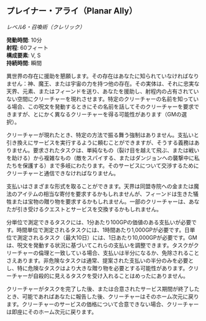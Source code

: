 ## プレイナー・アライ（Planar Ally）
*レベル6・召喚術（クレリック）*

**発動時間**: 10分  
**射程**: 60フィート  
**構成要素**: V, S  
**持続時間**: 瞬間

異世界の存在に援助を懇願します。その存在はあなたに知られていなければなりません：神、魔王、または宇宙の力を持つ他の存在。その実体は、それに忠実な天界、元素、またはフィーンドを送り、あなたを援助し、射程内の占有されていない空間にクリーチャーを現れさせます。特定のクリーチャーの名前を知っている場合、この呪文を発動するときにその名前を話してそのクリーチャーを要求できますが、とにかく異なるクリーチャーを得る可能性があります（GMの選択）。

クリーチャーが現れたとき、特定の方法で振る舞う強制はありません。支払いと引き換えにサービスを実行するように頼むことができますが、そうする義務はありません。要求されたタスクは、単純なもの（裂け目を越えて飛ぶ、または戦いを助ける）から複雑なもの（敵をスパイする、またはダンジョンへの襲撃中に私たちを保護する）まで多岐にわたります。そのサービスについて交渉するためにクリーチャーと通信できなければなりません。

支払いはさまざまな形式を取ることができます。天界は同盟寺院への金または魔法のアイテムの相当な寄付を要求するかもしれませんが、フィーンドは生きた犠牲または宝物の贈り物を要求するかもしれません。一部のクリーチャーは、あなたが引き受けるクエストとサービスを交換するかもしれません。

分単位で測定できるタスクには、1分あたり100GPの価値のある支払いが必要です。時間単位で測定されるタスクには、1時間あたり1,000GPが必要です。日単位で測定されるタスク（最大10日）には、1日あたり10,000GPが必要です。GMは、呪文を発動する状況に基づいてこれらの支払いを調整できます。タスクがクリーチャーの倫理と一致している場合、支払いは半分になるか、免除されることさえあります。非危険なタスクは通常、提案された支払いの半分のみを必要とし、特に危険なタスクはより大きな贈り物を必要とする可能性があります。クリーチャーが自殺的に見えるタスクを受け入れることはめったにありません。

クリーチャーがタスクを完了した後、または合意されたサービス期間が終了したとき、可能であればあなたに報告した後、クリーチャーはそのホーム次元に戻ります。クリーチャーのサービスの価格について合意できない場合、クリーチャーは即座にそのホーム次元に戻ります。